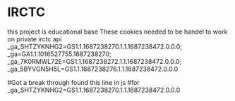 # IRCTC
this project is educational base 
These cookies needed to be handel to work on private irctc api
_ga_SHTZYKNHG2=GS1.1.1687238270.1.1.1687238472.0.0.0; _ga=GA1.1.1016527755.1687238270; _ga_7K0RMWL72E=GS1.1.1687238272.1.1.1687238472.0.0.0; _ga_5BYVGN5H5L=GS1.1.1687238276.1.1.1687238472.0.0.0

#Got a break through found this line in js
#for _ga_SHTZYKNHG2=GS1.1.1687238270.1.1.1687238472.0.0.0
<script>
        window.dataLayer = window.dataLayer || [];
        function gtag() { dataLayer.push(arguments); }
        gtag('js', new Date());
        gtag('config', 'G-SHTZYKNHG2');
    </script>
